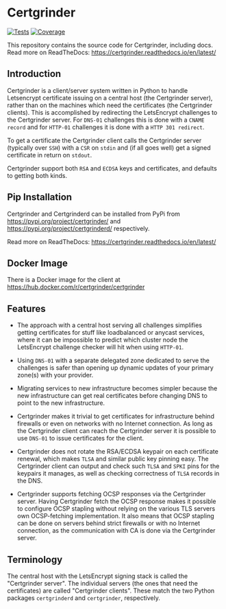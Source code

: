 # Certgrinder

[![Tests](https://github.com/tykling/certgrinder/actions/workflows/ci.yml/badge.svg)](https://github.com/tykling/certgrinder/actions)
[![Coverage](https://codecov.io/gh/tykling/certgrinder/branch/master/graph/badge.svg)](https://codecov.io/gh/tykling/certgrinder)

This repository contains the source code for Certgrinder, including docs. Read more on ReadTheDocs: https://certgrinder.readthedocs.io/en/latest/

## Introduction
Certgrinder is a client/server system written in Python to handle Letsencrypt certificate issuing on a central host (the Certgrinder server), rather than on the machines which need the certificates (the Certgrinder clients). This is accomplished by redirecting the LetsEncrypt challenges to the Certgrinder server. For ``DNS-01`` challenges this is done with a ``CNAME record`` and for ``HTTP-01`` challenges it is done with a ``HTTP 301 redirect``.

To get a certificate the Certgrinder client calls the Certgrinder server (typically over ``SSH``) with a ``CSR`` on ``stdin`` and (if all goes well) get a signed certificate in return on ``stdout``.

Certgrinder support both ``RSA`` and ``ECDSA`` keys and certificates, and defaults to getting both kinds.

## Pip Installation
Certgrinder and Certgrinderd can be installed from PyPi from https://pypi.org/project/certgrinder/ and https://pypi.org/project/certgrinderd/ respectively.

Read more on ReadTheDocs: https://certgrinder.readthedocs.io/en/latest/

## Docker Image
There is a Docker image for the client at https://hub.docker.com/r/certgrinder/certgrinder

## Features
- The approach with a central host serving all challenges simplifies getting certificates for stuff like loadbalanced or anycast services, where it can be impossible to predict which cluster node the LetsEncrypt challenge checker will hit when using ``HTTP-01``.

- Using ``DNS-01`` with a separate delegated zone dedicated to serve the challenges is safer than opening up dynamic updates of your primary zone(s) with your provider.

- Migrating services to new infrastructure becomes simpler because the new infrastructure can get real certificates before changing DNS to point to the new infrastructure.

- Certgrinder makes it trivial to get certificates for infrastructure behind firewalls or even on networks with no Internet connection. As long as the Certgrinder client can reach the Certgrinder server it is possible to use ``DNS-01`` to issue certificates for the client.

- Certgrinder does not rotate the RSA/ECDSA keypair on each certificate renewal, which makes ``TLSA`` and similar public key pinning easy. The Certgrinder client can output and check such ``TLSA`` and ``SPKI`` pins for the keypairs it manages, as well as checking correctness of ``TLSA`` records in the DNS.

- Certgrinder supports fetching OCSP responses via the Certgrinder server. Having Certgrinder fetch the OCSP response makes it possible to configure OCSP stapling without relying on the various TLS servers own OCSP-fetching implementation. It also means that OCSP stapling can be done on servers behind strict firewalls or with no Internet connection, as the communication with CA is done via the Certgrinder server.

## Terminology
The central host with the LetsEncrypt signing stack is called the "Certgrinder server". The individual servers (the ones that need the certificates) are called "Certgrinder clients". These match the two Python packages ``certgrinderd`` and ``certgrinder``, respectively.
